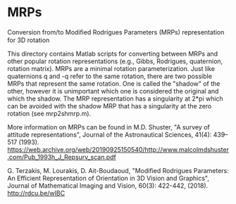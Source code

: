 # MRPs
Conversion from/to Modiﬁed Rodrigues Parameters (MRPs) representation for 3D rotation

This directory contains Matlab scripts for converting between MRPs and other popular rotation representations (e.g., Gibbs, Rodrigues, quaternion, rotation matrix). MRPs are a minimal rotation parameterization. Just like quaternions q and -q refer to the same rotation, there are two possible MRPs that represent the same rotation. One is called the "shadow" of the other, however it is unimportant which one is considered the original and which the shadow. The MRP representation has a singularity at 2*pi which can be avoided with the shadow MRP that has a singularity at the zero rotation (see mrp2shmrp.m).

More information on MRPs can be found in
M.D. Shuster, "A survey of attitude representations", Journal of the Astronautical Sciences, 41(4): 439–517 (1993).
https://web.archive.org/web/20190925150540/http://www.malcolmdshuster.com/Pub_1993h_J_Repsurv_scan.pdf

G. Terzakis, M. Lourakis, D. Ait-Boudaoud, "Modified Rodrigues Parameters: An Efficient Representation of Orientation in 3D Vision and Graphics", Journal of Mathematical Imaging and Vision, 60(3): 422-442, (2018).
http://rdcu.be/wIBC
